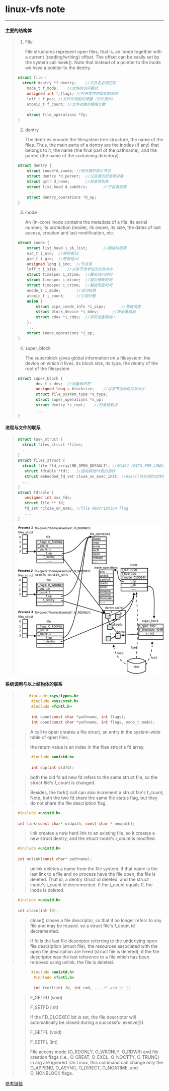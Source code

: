 # **linux-vfs note**

---

#### 主要的结构体
> 1. File
>
>    File structures represent open files, that is, an inode together with a current (reading/writing) offset. The offset can be easily set by the system call lseek(). Note that instead of a pointer to the inode we have a pointer to the dentry.
> ```c
> struct file (
> 	struct dentry *f_dentry;	//文件名必须已知
>     mode_t f_mode;	//文件的访问模式
>     unsigned int f_flags;	//打开文件时指定的标志
>     loff_t f_pos;	//文件的当前位移量（文件指针）
>     atomic_t f_count;	//文件对象的使用计数
>     ...
>     struct file_operations *fp;
> )
> ```
> 2. dentry
>
>    The dentries encode the filesystem tree structure, the name of the files. Thus, the main parts of a dentry are the inodes (if any) that belongs to it, the name (the final part of the pathname), and the parent (the name of the containing directory).
> ```c
> struct dentry {
>     struct inode*d_inode;	//相关联的索引节点
>     struct dentry *d_parent;	//父目录的目录项对象
>     struct qstr d_name;		//目录项名称
>     struct list_head d_subdirs;		//子目录链表
>     ...
>     struct dentry_operations *d_op;
> }
> ```
> 3. inode
>
>    An (in-core) inode contains the metadata of a file: its serial number, its protection (mode), its owner, its size, the dates of last access, creation and last modification, etc.
> ```c
> struct inode {
>     struct list_head i_sb_list;		//超级块链表
>     uid_t i_uid;	//使用者id
>     gid_t i_gid;	//使用组id
>     unsigned long i_ino;	//节点号
>     loff_t i_size;	//以字节为单位的文件大小
>     struct timespec i_atime;	//最后访问时间
>     struct timespec i_mtime;	//最后修改时间
>     struct timespec i_ctime;	//最后改变时间
>     umode_t i_mode;		//访问权限
>     atomic_t i_count;		//引用计数
>     union {
>         struct pipe_inode_info *i_pipe;		//管道信息
>         struct block_device *i_bdev;		//块设备驱动
>         struct cdev *i_cdev;	//字符设备驱动；
>     };
>     ...
>     struct inode_operations *i_op;
> }
> ```
> 4. super_block
>
>    The superblock gives global information on a filesystem: the device on which it lives, its block size, its type, the dentry of the root of the filesystem.
>
> ```c
> struct super_block {
>         dev_t s_dev;	//设备标识符
>         unsigned long s_blocksize;	//以字节为单位的块大小
>         struct file_system_type *s_type;
>         struct super_operations *s_op;
>         struct dentry *s_root;	//目录挂载点
>         ...
> }
> ```
>
> 

#### 进程与文件的联系

>```c
>struct task_struct {
>	struct files_struct *files;
>	...
>}
>struct files_struct {
>	struct file *fd_array[NR_OPEN_DEFAULT]; //默认64 (BITS_PER_LONG)
>    struct fdtable *fdt;	//指向其他fd表的指针
>    struct embedded_fd_set close_on_exec_init;	//exec()时关闭的文件描述符链表
>	...
>}
>struct fdtable {
>    unsigned int max_fds;
>    struct file ** fd;
>    fd_set *close_on_exec;	//file description flag
>    ...
>}
>```

>
>
>![进程与文件联系图](file_process.png)

#### 系统调用与以上结构体的联系

>```c
>	   #include <sys/types.h>
>       #include <sys/stat.h>
>       #include <fcntl.h>
>
>       int open(const char *pathname, int flags);
>       int open(const char *pathname, int flags, mode_t mode);
>```
>
>> A call to open creates a file struct, an entry in the system-wide table of open files, 
>>
>> the return value is an index in the files struct's fd array.

>```c
> 		#include <unistd.h>
>
>       int dup(int oldfd);
>```
>
>>both the old fd ad new fd refers to the same struct file, so the struct file's f_count is changed.
>>
>>Besides, the fork() call can also increment a struct file's f_count; Note, both the two fd share the same file status flag, but they do not share the file description flag.

> ```c
> #include <unistd.h>
> 
> int link(const char* oldpath, const char * newpath);
> ```
>
> >link creates a new hard link  to an existing file, so it creates a new struct dentry, and the struct inode's i_count is modified.

> ```c
> #include <unistd.h>
> 
> int unlink(const char* pathname);
> ```
>
> > unlink deletes a name from the file system. If that name is the last link to a file and no process have the file open, the file is deleted. That id, a dentry struct id deleted, and the struct inode's i_count id decremented. If the i_count equals 0, the inode is deleted.

> ```c
> #include <unistd.h>
> 
> int close(int fd);
> ```
>
> > close()  closes  a  file descriptor, so that it no longer refers to any file and may be reused. so a struct file's f_count id decremented.
> >
> > If fd is the last file descriptor referring to the underlying open file
> >  description  (struct file), the resources associated with the open file
> >  description are freed (struct file is deleted); if the file descriptor was the last reference to a file which has been removed using unlink, the file is deleted.

> ```c
> 		#include <unistd.h>
>        #include <fcntl.h>
> 
>        int fcntl(int fd, int cmd, ... /* arg */ );
> 
> ```
>
> >  F_GETFD (void)
> >
> > F_SETFD (int)
> >
> > If the FD_CLOEXEC bit is set, the file descriptor will automatically be closed during a successful  execve(2).
> >
> > F_GETFL (void)
> >
> >  F_SETFL (int)
> >
> >  File access mode (O_RDONLY, O_WRONLY, O_RDWR) and file creation flags (i.e., O_CREAT, O_EXCL, O_NOCTTY, O_TRUNC) in arg  are  ignored.
> > On  Linux,  this  command can change only the O_APPEND, O_ASYNC, O_DIRECT, O_NOATIME, and O_NONBLOCK flags.

[参考链接](https://www.win.tue.nl/%7Eaeb/linux/lk/lk-8.html)

